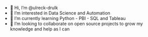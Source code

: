 - 👋 Hi, I’m @ulreck-drulk
- 👀 I’m interested in Data Science and Automation
- 🌱 I’m currently learning Python - PBI - SQL and Tableau
- 💞️ I’m looking to collaborate on open source projects to grow my knowledge and help as I can


<!---
ulreck-drulk/ulreck-drulk is a ✨ special ✨ repository because its `README.md` (this file) appears on your GitHub profile.
You can click the Preview link to take a look at your changes.
--->
